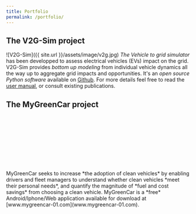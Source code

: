 ```yaml
---
title: Portfolio
permalink: /portfolio/
---
```


## The V2G-Sim project
![V2G-Sim]({{ site.url }}/assets/image/v2g.jpg)
*The Vehicle to grid simulator* has been developped to assess electrical vehicles (EVs) impact on the grid. 
V2G-Sim provides *bottom up modeling* from individual vehicle dynamics all the way up to aggregate grid impacts and opportunities. It's an *open source Python software* available on [Github](#). For more details feel free to read the [user manual](#), or consult existing publications.


## The MyGreenCar project
<div style="overflow: hidden; width: 350px; height: 150px">
<img style="margin-top: -50px;" src="{{ site.url }}/assets/image/mygreencar.png" alt="MyGreenCar">
</div>
MyGreenCar seeks to increase *the adoption of clean vehicles* by enabling drivers and fleet managers to understand whether clean vehicles *meet their personal needs*, and quantify the magnitude of *fuel and cost savings* from choosing a clean vehicle.
MyGreenCar is a *free* Android/Iphone/Web application available for download at [www.mygreencar-01.com](www.mygreencar-01.com).

